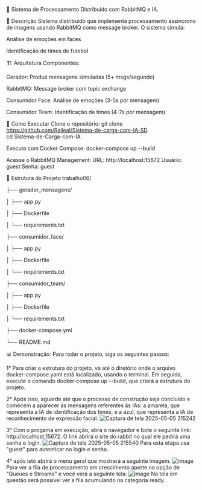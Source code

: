 🧠 Sistema de Processamento Distribuído com RabbitMQ e IA.


📝 Descrição
Sistema distribuído que implementa processamento assíncrono de imagens usando RabbitMQ como message broker.
O sistema simula:

Análise de emoções em faces

Identificação de times de futebol

🏗️ Arquitetura
Componentes:

Gerador: Produz mensagens simuladas (5+ msgs/segundo)

RabbitMQ: Message broker com topic exchange

Consumidor Face: Análise de emoções (3-5s por mensagem)

Consumidor Team: Identificação de times (4-7s por mensagem)

🚀 Como Executar
Clone o repositório:
git clone https://github.com/Raileal/Sistema-de-carga-com-IA-SD  
cd Sistema-de-Carga-com-IA  

Execute com Docker Compose:
docker-compose up --build  

Acesse o RabbitMQ Management:
URL: http://localhost:15672
Usuário: guest
Senha: guest

📁 Estrutura do Projeto
trabalho06/

├── gerador_mensagens/

│   ├── app.py            

│   ├── Dockerfile

│   └── requirements.txt

├── consumidor_face/

│   ├── app.py             

│   ├── Dockerfile

│   └── requirements.txt

├── consumidor_team/

│   ├── app.py             

│   ├── Dockerfile

│   └── requirements.txt

├── docker-compose.yml    

└── README.md

📊 Demonstração:
Para rodar o projeto, siga os seguintes passos:

1° Para criar a estrutura do projeto, vá até o diretório onde o arquivo docker-compose.yaml está localizado, usando o terminal. Em seguida, execute o comando docker-compose up --build, que criará a estrutura do projeto.

2° Após isso, aguarde até que o processo de construção seja concluído e comecem a aparecer as mensagens referentes às IAs: a amarela, que representa a IA de identificação dos times, e a azul, que representa a IA de reconhecimento de expressão facial.
![Captura de tela 2025-05-05 215242](https://github.com/user-attachments/assets/d9f657f0-d0ce-45e5-b527-db838be029ed)

3° Com o progama em execução, abra o navegador e bote o seguinte link: http://localhost:15672. O link abrirá o site do rabbit no qual ele pedirá uma senha e login.
![Captura de tela 2025-05-05 215540](https://github.com/user-attachments/assets/db140a46-2d52-451c-bc22-9defa064ab7a)
Para esta etapa usa "guest" para autenticar no login e senha.

4° após isto abrirá o menu geral que mostrará a seguinte imagem.
![image](https://github.com/user-attachments/assets/91c367f5-7e84-4c0e-930a-f8db4bf2d89f)
Para ver a fila de processamento em crescimento aperte na opção de "Queues e Streams" e você verá a seguinte tela:
![image](https://github.com/user-attachments/assets/70a87819-f8f6-4acc-ac34-a96d19550aed)
Na tela em questão será possível ver a fila acumulando na categoria ready.

